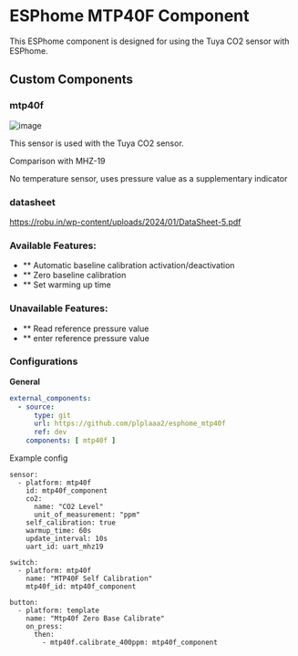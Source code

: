 # ESPhome MTP40F Component

This ESPhome component is designed for using the Tuya CO2 sensor with ESPhome.

## Custom Components

### mtp40f

![image](https://github.com/user-attachments/assets/4f413618-9613-429e-9ac8-0ac42dc5b43b)

This sensor is used with the Tuya CO2 sensor.

Comparison with MHZ-19 

No temperature sensor, uses pressure value as a supplementary indicator

### datasheet

https://robu.in/wp-content/uploads/2024/01/DataSheet-5.pdf

### Available Features:

 - ** Automatic baseline calibration activation/deactivation
 - ** Zero baseline calibration
 - ** Set warming up time 

### Unavailable Features:

 - ** Read reference pressure value
 - ** enter reference pressure value

### Configurations

**General**
```yaml
external_components:
  - source:
      type: git
      url: https://github.com/plplaaa2/esphome_mtp40f
      ref: dev
    components: [ mtp40f ]
```

Example config 

```
sensor:
  - platform: mtp40f
    id: mtp40f_component
    co2:
      name: "CO2 Level"      
      unit_of_measurement: "ppm"
    self_calibration: true
    warmup_time: 60s
    update_interval: 10s
    uart_id: uart_mhz19

switch:
  - platform: mtp40f
    name: "MTP40F Self Calibration"
    mtp40f_id: mtp40f_component

button:
  - platform: template
    name: "Mtp40f Zero Base Calibrate"
    on_press: 
      then:
        - mtp40f.calibrate_400ppm: mtp40f_component
```
